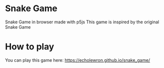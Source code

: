 # Snake Game
Snake Game in browser made with p5js
This game is inspired by the original Snake Game

# How to play
You can play this game here: https://echolewron.github.io/snake_game/